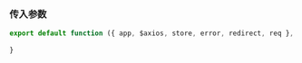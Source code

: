 ### 传入参数

```js
export default function ({ app, $axios, store, error, redirect, req }, inject) {
  
}
```

